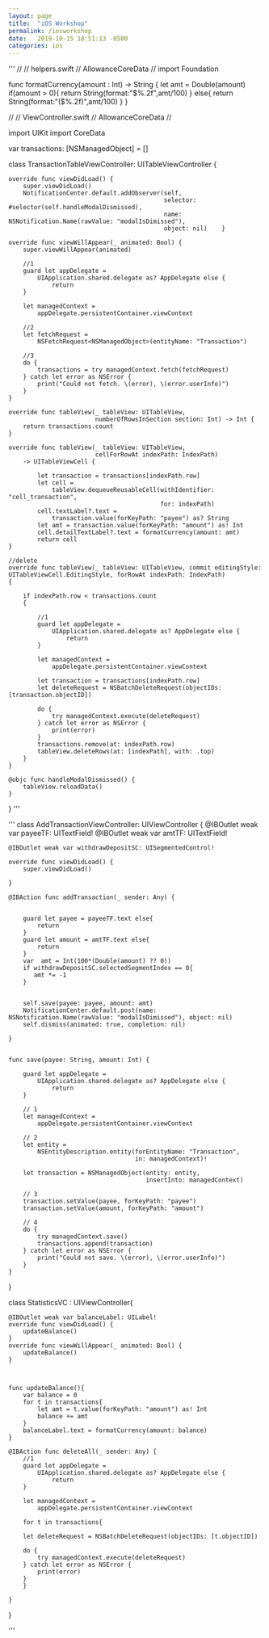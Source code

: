 ```yaml
---
layout: page
title:  "iOS Workshop"
permalink: /iosworkshop
date:   2019-10-15 18:51:13 -0500
categories: ios
---
```

'''
//
//  helpers.swift
//  AllowanceCoreData
//
import Foundation

func formatCurrency(amount : Int) -> String
{
    let amt = Double(amount)
    if(amount > 0){
        return String(format:"$%.2f",amt/100)
    }
    else{
        return String(format:"($%.2f)",amt/100)
    }
}




//
//  ViewController.swift
//  AllowanceCoreData
//

import UIKit
import CoreData

var transactions: [NSManagedObject] = []


class TransactionTableViewController: UITableViewController {


    override func viewDidLoad() {
        super.viewDidLoad()
        NotificationCenter.default.addObserver(self,
                                               selector: #selector(self.handleModalDismissed),
                                               name: NSNotification.Name(rawValue: "modalIsDimissed"),
                                               object: nil)    }

    override func viewWillAppear(_ animated: Bool) {
        super.viewWillAppear(animated)

        //1
        guard let appDelegate =
            UIApplication.shared.delegate as? AppDelegate else {
                return
        }

        let managedContext =
            appDelegate.persistentContainer.viewContext

        //2
        let fetchRequest =
            NSFetchRequest<NSManagedObject>(entityName: "Transaction")

        //3
        do {
            transactions = try managedContext.fetch(fetchRequest)
        } catch let error as NSError {
            print("Could not fetch. \(error), \(error.userInfo)")
        }
    }

    override func tableView(_ tableView: UITableView,
                            numberOfRowsInSection section: Int) -> Int {
        return transactions.count
    }

    override func tableView(_ tableView: UITableView,
                            cellForRowAt indexPath: IndexPath)
        -> UITableViewCell {

            let transaction = transactions[indexPath.row]
            let cell =
                tableView.dequeueReusableCell(withIdentifier: "cell_transaction",
                                              for: indexPath)
            cell.textLabel?.text =
                transaction.value(forKeyPath: "payee") as? String
            let amt = transaction.value(forKeyPath: "amount") as! Int
            cell.detailTextLabel?.text = formatCurrency(amount: amt)
            return cell
    }

    //delete
    override func tableView(_ tableView: UITableView, commit editingStyle: UITableViewCell.EditingStyle, forRowAt indexPath: IndexPath)
    {

        if indexPath.row < transactions.count
        {

            //1
            guard let appDelegate =
                UIApplication.shared.delegate as? AppDelegate else {
                    return
            }

            let managedContext =
                appDelegate.persistentContainer.viewContext

            let transaction = transactions[indexPath.row]
            let deleteRequest = NSBatchDeleteRequest(objectIDs: [transaction.objectID])

            do {
                try managedContext.execute(deleteRequest)
            } catch let error as NSError {
                print(error)
            }
            transactions.remove(at: indexPath.row)
            tableView.deleteRows(at: [indexPath], with: .top)
        }
    }

    @objc func handleModalDismissed() {
        tableView.reloadData()
    }



}
'''

'''
class AddTransactionViewController: UIViewController {
    @IBOutlet weak var payeeTF: UITextField!
    @IBOutlet weak var amtTF: UITextField!

    @IBOutlet weak var withdrawDepositSC: UISegmentedControl!

    override func viewDidLoad() {
        super.viewDidLoad()

    }

    @IBAction func addTransaction(_ sender: Any) {


        guard let payee = payeeTF.text else{
            return
        }
        guard let amount = amtTF.text else{
            return
        }
        var  amt = Int(100*(Double(amount) ?? 0))
        if withdrawDepositSC.selectedSegmentIndex == 0{
           amt *= -1
        }


        self.save(payee: payee, amount: amt)
        NotificationCenter.default.post(name: NSNotification.Name(rawValue: "modalIsDimissed"), object: nil)
        self.dismiss(animated: true, completion: nil)

    }


    func save(payee: String, amount: Int) {

        guard let appDelegate =
            UIApplication.shared.delegate as? AppDelegate else {
                return
        }

        // 1
        let managedContext =
            appDelegate.persistentContainer.viewContext

        // 2
        let entity =
            NSEntityDescription.entity(forEntityName: "Transaction",
                                       in: managedContext)!

        let transaction = NSManagedObject(entity: entity,
                                          insertInto: managedContext)

        // 3
        transaction.setValue(payee, forKeyPath: "payee")
        transaction.setValue(amount, forKeyPath: "amount")

        // 4
        do {
            try managedContext.save()
            transactions.append(transaction)
        } catch let error as NSError {
            print("Could not save. \(error), \(error.userInfo)")
        }
    }



}

class StatisticsVC : UIViewController{

    @IBOutlet weak var balanceLabel: UILabel!
    override func viewDidLoad() {
        updateBalance()
    }
    override func viewWillAppear(_ animated: Bool) {
        updateBalance()
    }



    func updateBalance(){
        var balance = 0
        for t in transactions{
            let amt = t.value(forKeyPath: "amount") as! Int
            balance += amt
        }
        balanceLabel.text = formatCurrency(amount: balance)
    }

    @IBAction func deleteAll(_ sender: Any) {
        //1
        guard let appDelegate =
            UIApplication.shared.delegate as? AppDelegate else {
                return
        }

        let managedContext =
            appDelegate.persistentContainer.viewContext

        for t in transactions{

        let deleteRequest = NSBatchDeleteRequest(objectIDs: [t.objectID])

        do {
            try managedContext.execute(deleteRequest)
        } catch let error as NSError {
            print(error)
        }
        }

    }
}

'''
